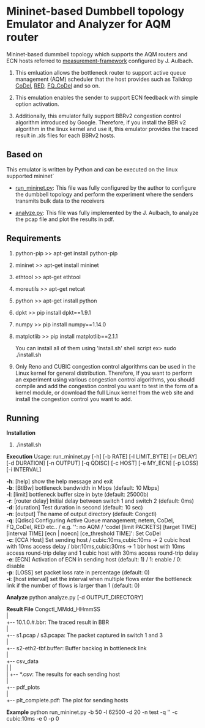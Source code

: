 Mininet-based Dumbbell topology Emulator and Analyzer for AQM router
================================================================================

Mininet-based dummbell topology which supports the AQM routers and ECN hosts
referred to [measurement-framework](https://gitlab.lrz.de/tcp-bbr/measurement-framework) configured by J. Aulbach.

  1) This emluation allows the bottleneck router to support active queue management (AQM) scheduler that the host provides such as Taildrop [CoDel](https://man7.org/linux/man-pages/man8/tc-codel.8.html), [RED](https://man7.org/linux/man-pages/man8/tc-red.8.html), [FQ_CoDel](https://man7.org/linux/man-pages/man8/tc-fq_codel.8.html) and so on.

  2) This emulation enables the sender to support ECN feedback with simple option activation.

  3) Additionally, this emulator fully support BBRv2 congestion control algorithm introduced by Google. Therefore, if you install the BBR v2 algorithm in the linux kernel and use it, this emulator provides the traced result in .xls files for each BBRv2 hosts.


Based on
--------------------------------------------------------------------------------
This emulator is written by Python and can be executed on the linux supported mininet`

- [run_mininet.py](https://github.com/syj5385/bbr_dumbbell/blob/master/run_mininet.py): This file was fully configured by the author to configure the dumbbell topology and perform the experiment where the senders transmits bulk data to the receivers

- [analyze.py](https://github.com/syj5385/bbr_dumbbell/blob/master/analyze.py): This file was fully implemented by the J. Aulbach, to analyze the pcap file and plot the results in pdf. 

Requirements
--------------------------------------------------------------------------------
1) python-pip	>> apt-get install python-pip
2) mininet	>> apt-get install mininet
3) ethtool	>> apt-get ethtool
4) moreutils	>> apt-get netcat
5) python	>> apt-get install python
6) dpkt		>> pip install dpkt==1.9.1
7) numpy	>> pip install numpy==1.14.0
8) matplotlib	>> pip install matplotlib==2.1.1

	You can install all of them using 'install.sh' shell script
	ex>  sudo ./install.sh
	
9) Only Reno and CUBIC congestion control algorithms can be used in the Linux kernel for general distribution. Therefore, If you want to perform an experiment using various congestion control algorithms, you should compile and add the congestion control you want to test in the form of a kernel module, or download the full Linux kernel from the web site and install the congestion control you want to add. 

Running
--------------------------------------------------------------------------------
**Installation**
1) ./install.sh

**Execution**
Usage: run_mininet.py [-h] [-b RATE] [-l LIMIT_BYTE] [-r DELAY] [-d DURATION] [-n OUTPUT] [-q QDISC] [-c HOST] [-e MY_ECN] [-p LOSS] [-i INTERVAL]

**-h**: [help]		show the help message and exit    
**-b**: [BtlBw]		bottleneck bandwidth in Mbps (default: 10 Mbps]    
**-l**: [limit]		bottleneck buffer size in byte (default: 25000b)    
**-r**: [router delay]	Initial delay between switch 1 and switch 2 (default: 0ms)    
**-d**: [duration]		Test duration in second (default: 10 sec)    
**-n**: [output]		The name of output directory (default: Congctl)    
**-q**: [Qdisc]		Configuring Active Queue management; netem, CoDel, FQ_CoDel, RED etc.. / e.g. '': no AQM / 'codel [limit PACKETS] [target TIME] [interval TIME] [ecn | noecn] [ce_threshold TIME]': Set CoDel    
**-c**: [CCA Host]		Set sending host / cubic:10ms,cubic:10ms -> 2 cubic host with 10ms access delay / bbr:10ms,cubic:30ms -> 1 bbr host with 10ms access round-trip delay and 1 cubic host with 30ms access round-trip delay    
**-e**: [ECN]		Activation of ECN in sending host (default: 1) / 1: enable / 0: disable    
**-p**: [LOSS]		set packet loss rate in percentage (default: 0)    
**-i**: [host interval]	set the interval when multiple flows enter the bottleneck link if the number of flows is larger than 1 (default: 0)     

**Analyze**
python analyze.py [-d OUTPUT_DIRECTORY]

**Result File**
 Congctl_MMdd_HHmmSS    
 |    
 +-- 10.1.0.#.bbr:	 The traced result in BBR    
 |    
 +-- s1.pcap / s3.pcapa: The packet captured in switch 1 and 3    
 |    
 +-- s2-eth2-tbf.buffer: Buffer backlog in bottleneck link     
 |    
 +-- csv_data    
 |   |    
 |   +-- *.csv: The results for each sending host    
 |    
 +-- pdf_plots    
     |    
     +-- plt_complete.pdf: The plot for sending hosts    

**Example**
python run_mininet.py -b 50 -l 62500 -d 20 -n test -q '' -c cubic:10ms -e 0 -p 0
